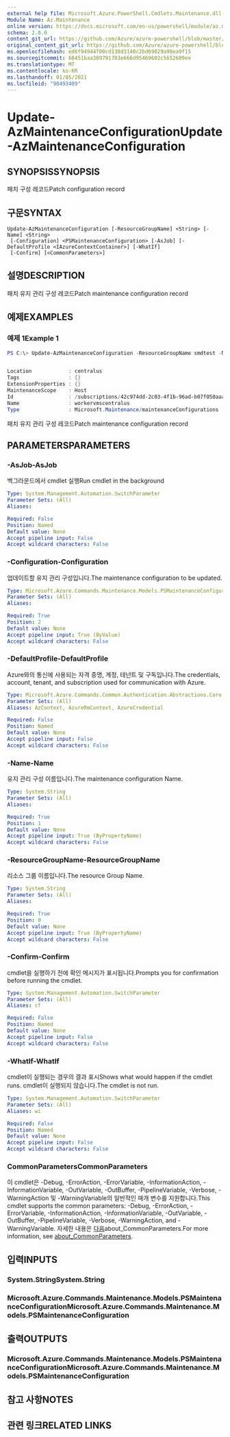 ```yaml
---
external help file: Microsoft.Azure.PowerShell.Cmdlets.Maintenance.dll-Help.xml
Module Name: Az.Maintenance
online version: https://docs.microsoft.com/en-us/powershell/module/az.maintenance/update-azmaintenanceconfiguration
schema: 2.0.0
content_git_url: https://github.com/Azure/azure-powershell/blob/master/src/Maintenance/Maintenance/help/Update-AzMaintenanceConfiguration.md
original_content_git_url: https://github.com/Azure/azure-powershell/blob/master/src/Maintenance/Maintenance/help/Update-AzMaintenanceConfiguration.md
ms.openlocfilehash: ed6f94944f00cd138d3140c2bd69029a98ea9f15
ms.sourcegitcommit: 68451baa389791703e666d95469602c5652609ee
ms.translationtype: MT
ms.contentlocale: ko-KR
ms.lasthandoff: 01/05/2021
ms.locfileid: "98493409"
---
```

# <span data-ttu-id="54841-101">Update-AzMaintenanceConfiguration</span><span class="sxs-lookup"><span data-stu-id="54841-101">Update-AzMaintenanceConfiguration</span></span>

## <span data-ttu-id="54841-102">SYNOPSIS</span><span class="sxs-lookup"><span data-stu-id="54841-102">SYNOPSIS</span></span>
<span data-ttu-id="54841-103">패치 구성 레코드</span><span class="sxs-lookup"><span data-stu-id="54841-103">Patch configuration record</span></span>

## <span data-ttu-id="54841-104">구문</span><span class="sxs-lookup"><span data-stu-id="54841-104">SYNTAX</span></span>

```
Update-AzMaintenanceConfiguration [-ResourceGroupName] <String> [-Name] <String>
 [-Configuration] <PSMaintenanceConfiguration> [-AsJob] [-DefaultProfile <IAzureContextContainer>] [-WhatIf]
 [-Confirm] [<CommonParameters>]
```

## <span data-ttu-id="54841-105">설명</span><span class="sxs-lookup"><span data-stu-id="54841-105">DESCRIPTION</span></span>
<span data-ttu-id="54841-106">패치 유지 관리 구성 레코드</span><span class="sxs-lookup"><span data-stu-id="54841-106">Patch maintenance configuration record</span></span>

## <span data-ttu-id="54841-107">예제</span><span class="sxs-lookup"><span data-stu-id="54841-107">EXAMPLES</span></span>

### <span data-ttu-id="54841-108">예제 1</span><span class="sxs-lookup"><span data-stu-id="54841-108">Example 1</span></span>
```powershell
PS C:\> Update-AzMaintenanceConfiguration -ResourceGroupName smdtest -Name workervmscentralus -Configuration $configuration


Location            : centralus
Tags                : {}
ExtensionProperties : {}
MaintenanceScope    : Host
Id                  : /subscriptions/42c974dd-2c03-4f1b-96ad-b07f050aaa74/resourcegroups/smdtest/providers/Microsoft.Maintenance/maintenanceConfigurations/workervmscentralus
Name                : workervmscentralus
Type                : Microsoft.Maintenance/maintenanceConfigurations
```

<span data-ttu-id="54841-109">패치 유지 관리 구성 레코드</span><span class="sxs-lookup"><span data-stu-id="54841-109">Patch maintenance configuration record</span></span>

## <span data-ttu-id="54841-110">PARAMETERS</span><span class="sxs-lookup"><span data-stu-id="54841-110">PARAMETERS</span></span>

### <span data-ttu-id="54841-111">-AsJob</span><span class="sxs-lookup"><span data-stu-id="54841-111">-AsJob</span></span>
<span data-ttu-id="54841-112">백그라운드에서 cmdlet 실행</span><span class="sxs-lookup"><span data-stu-id="54841-112">Run cmdlet in the background</span></span>

```yaml
Type: System.Management.Automation.SwitchParameter
Parameter Sets: (All)
Aliases:

Required: False
Position: Named
Default value: None
Accept pipeline input: False
Accept wildcard characters: False
```

### <span data-ttu-id="54841-113">-Configuration</span><span class="sxs-lookup"><span data-stu-id="54841-113">-Configuration</span></span>
<span data-ttu-id="54841-114">업데이트할 유지 관리 구성입니다.</span><span class="sxs-lookup"><span data-stu-id="54841-114">The maintenance configuration to be updated.</span></span>

```yaml
Type: Microsoft.Azure.Commands.Maintenance.Models.PSMaintenanceConfiguration
Parameter Sets: (All)
Aliases:

Required: True
Position: 2
Default value: None
Accept pipeline input: True (ByValue)
Accept wildcard characters: False
```

### <span data-ttu-id="54841-115">-DefaultProfile</span><span class="sxs-lookup"><span data-stu-id="54841-115">-DefaultProfile</span></span>
<span data-ttu-id="54841-116">Azure와의 통신에 사용되는 자격 증명, 계정, 테넌트 및 구독입니다.</span><span class="sxs-lookup"><span data-stu-id="54841-116">The credentials, account, tenant, and subscription used for communication with Azure.</span></span>

```yaml
Type: Microsoft.Azure.Commands.Common.Authentication.Abstractions.Core.IAzureContextContainer
Parameter Sets: (All)
Aliases: AzContext, AzureRmContext, AzureCredential

Required: False
Position: Named
Default value: None
Accept pipeline input: False
Accept wildcard characters: False
```

### <span data-ttu-id="54841-117">-Name</span><span class="sxs-lookup"><span data-stu-id="54841-117">-Name</span></span>
<span data-ttu-id="54841-118">유지 관리 구성 이름입니다.</span><span class="sxs-lookup"><span data-stu-id="54841-118">The maintenance configuration Name.</span></span>

```yaml
Type: System.String
Parameter Sets: (All)
Aliases:

Required: True
Position: 1
Default value: None
Accept pipeline input: True (ByPropertyName)
Accept wildcard characters: False
```

### <span data-ttu-id="54841-119">-ResourceGroupName</span><span class="sxs-lookup"><span data-stu-id="54841-119">-ResourceGroupName</span></span>
<span data-ttu-id="54841-120">리소스 그룹 이름입니다.</span><span class="sxs-lookup"><span data-stu-id="54841-120">The resource Group Name.</span></span>

```yaml
Type: System.String
Parameter Sets: (All)
Aliases:

Required: True
Position: 0
Default value: None
Accept pipeline input: True (ByPropertyName)
Accept wildcard characters: False
```

### <span data-ttu-id="54841-121">-Confirm</span><span class="sxs-lookup"><span data-stu-id="54841-121">-Confirm</span></span>
<span data-ttu-id="54841-122">cmdlet을 실행하기 전에 확인 메시지가 표시됩니다.</span><span class="sxs-lookup"><span data-stu-id="54841-122">Prompts you for confirmation before running the cmdlet.</span></span>

```yaml
Type: System.Management.Automation.SwitchParameter
Parameter Sets: (All)
Aliases: cf

Required: False
Position: Named
Default value: None
Accept pipeline input: False
Accept wildcard characters: False
```

### <span data-ttu-id="54841-123">-WhatIf</span><span class="sxs-lookup"><span data-stu-id="54841-123">-WhatIf</span></span>
<span data-ttu-id="54841-124">cmdlet이 실행되는 경우의 결과 표시</span><span class="sxs-lookup"><span data-stu-id="54841-124">Shows what would happen if the cmdlet runs.</span></span>
<span data-ttu-id="54841-125">cmdlet이 실행되지 않습니다.</span><span class="sxs-lookup"><span data-stu-id="54841-125">The cmdlet is not run.</span></span>

```yaml
Type: System.Management.Automation.SwitchParameter
Parameter Sets: (All)
Aliases: wi

Required: False
Position: Named
Default value: None
Accept pipeline input: False
Accept wildcard characters: False
```

### <span data-ttu-id="54841-126">CommonParameters</span><span class="sxs-lookup"><span data-stu-id="54841-126">CommonParameters</span></span>
<span data-ttu-id="54841-127">이 cmdlet은 -Debug, -ErrorAction, -ErrorVariable, -InformationAction, -InformationVariable, -OutVariable, -OutBuffer, -PipelineVariable, -Verbose, -WarningAction 및 -WarningVariable의 일반적인 매개 변수를 지원합니다.</span><span class="sxs-lookup"><span data-stu-id="54841-127">This cmdlet supports the common parameters: -Debug, -ErrorAction, -ErrorVariable, -InformationAction, -InformationVariable, -OutVariable, -OutBuffer, -PipelineVariable, -Verbose, -WarningAction, and -WarningVariable.</span></span> <span data-ttu-id="54841-128">자세한 내용은 [다음](http://go.microsoft.com/fwlink/?LinkID=113216)about_CommonParameters.</span><span class="sxs-lookup"><span data-stu-id="54841-128">For more information, see [about_CommonParameters](http://go.microsoft.com/fwlink/?LinkID=113216).</span></span>

## <span data-ttu-id="54841-129">입력</span><span class="sxs-lookup"><span data-stu-id="54841-129">INPUTS</span></span>

### <span data-ttu-id="54841-130">System.String</span><span class="sxs-lookup"><span data-stu-id="54841-130">System.String</span></span>

### <span data-ttu-id="54841-131">Microsoft.Azure.Commands.Maintenance.Models.PSMaintenanceConfiguration</span><span class="sxs-lookup"><span data-stu-id="54841-131">Microsoft.Azure.Commands.Maintenance.Models.PSMaintenanceConfiguration</span></span>

## <span data-ttu-id="54841-132">출력</span><span class="sxs-lookup"><span data-stu-id="54841-132">OUTPUTS</span></span>

### <span data-ttu-id="54841-133">Microsoft.Azure.Commands.Maintenance.Models.PSMaintenanceConfiguration</span><span class="sxs-lookup"><span data-stu-id="54841-133">Microsoft.Azure.Commands.Maintenance.Models.PSMaintenanceConfiguration</span></span>

## <span data-ttu-id="54841-134">참고 사항</span><span class="sxs-lookup"><span data-stu-id="54841-134">NOTES</span></span>

## <span data-ttu-id="54841-135">관련 링크</span><span class="sxs-lookup"><span data-stu-id="54841-135">RELATED LINKS</span></span>

